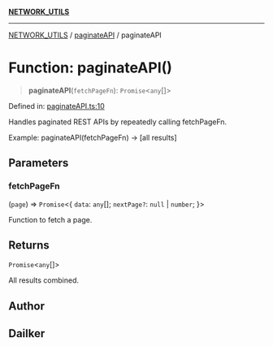 [**NETWORK_UTILS**](../../README.md)

***

[NETWORK_UTILS](../../README.md) / [paginateAPI](../README.md) / paginateAPI

# Function: paginateAPI()

> **paginateAPI**(`fetchPageFn`): `Promise`\<`any`[]\>

Defined in: [paginateAPI.ts:10](https://github.com/dailker/everyutil/blob/2a1290e25c1270a5e1af64099b97f8d5fc086e59/src/network/paginateAPI.ts#L10)

Handles paginated REST APIs by repeatedly calling fetchPageFn.

Example: paginateAPI(fetchPageFn) → [all results]

## Parameters

### fetchPageFn

(`page`) => `Promise`\<\{ `data`: `any`[]; `nextPage?`: `null` \| `number`; \}\>

Function to fetch a page.

## Returns

`Promise`\<`any`[]\>

All results combined.

## Author

## Dailker

